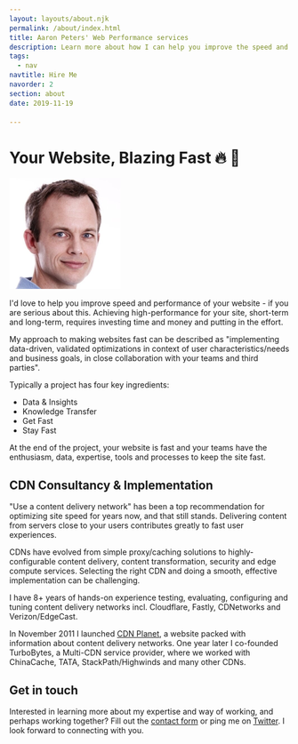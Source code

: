 ```yaml
---
layout: layouts/about.njk
permalink: /about/index.html
title: Aaron Peters' Web Performance services
description: Learn more about how I can help you improve the speed and performance of your website.
tags:
  - nav
navtitle: Hire Me
navorder: 2
section: about
date: 2019-11-19

---
```


# Your Website, Blazing Fast 🔥 🚀

<img class="profile-pic" src="/static/img/aaron-peters-profile-400x400.jpg" width="200" height="200" alt="Aaron Peters profile photo">

I'd love to help you improve speed and performance of your website  - if you are serious about this. 
Achieving high-performance for your site, short-term and long-term, requires investing time and money and putting in the effort.

My approach to making websites fast can be described as "implementing data-driven, validated optimizations in context of user characteristics/needs and business goals, in close collaboration with your teams and third parties".

Typically a project has four key ingredients:

- Data & Insights
- Knowledge Transfer
- Get Fast
- Stay Fast

At the end of the project, your website is fast and your teams have the enthusiasm, data, expertise, tools and processes to keep the site fast.

## CDN Consultancy & Implementation
"Use a content delivery network" has been a top recommendation for optimizing site speed for years now, and that still stands. Delivering content from servers close to your users contributes greatly to fast user experiences.

CDNs have evolved from simple proxy/caching solutions to highly-configurable content delivery, content transformation, security and edge compute services. Selecting the right CDN and doing a smooth, effective implementation can be challenging.

I have 8+ years of hands-on experience testing, evaluating, configuring and tuning content delivery networks incl. Cloudflare, Fastly, CDNetworks and Verizon/EdgeCast.

In November 2011 I launched [CDN Planet](https://www.cdnplanet.com), a website packed with information about content delivery networks. One year later I co-founded TurboBytes, a Multi-CDN service provider, where we worked with ChinaCache, TATA, StackPath/Highwinds and many other CDNs.

## Get in touch
Interested in learning more about my expertise and way of working, and perhaps working together?
Fill out the <a href="/contact/">contact form</a> or ping me on <a href="https://twitter.com/aaronpeters">Twitter</a>.
I look forward to connecting with you.
